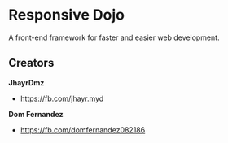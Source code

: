 # Responsive Dojo

A front-end framework for faster and easier web development.

## Creators

**JhayrDmz**

- <https://fb.com/jhayr.myd>

**Dom Fernandez**

- <https://fb.com/domfernandez082186>